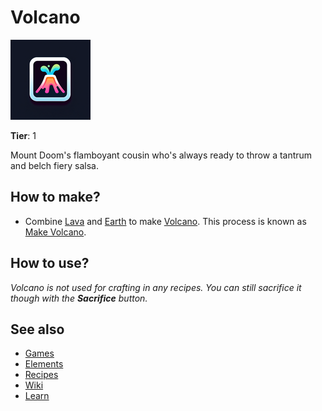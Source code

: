 # Volcano

![](../images/item.volcano.png)

**Tier**: 1

Mount Doom's flamboyant cousin who's always ready to throw a tantrum and belch fiery salsa.

## How to make?

* Combine [Lava](/wiki/elements/lava) and [Earth](/wiki/elements/earth) to make [Volcano](/wiki/elements/volcano). This process is known as [Make Volcano](/wiki/recipes/make-volcano).

## How to use?

_Volcano is not used for crafting in any recipes. You can still sacrifice it though with the **Sacrifice** button._

## See also

* [Games](/wiki/games)
* [Elements](/wiki/elements)
* [Recipes](/wiki/recipes)
* [Wiki](/wiki/index)
* [Learn](/learn/index)